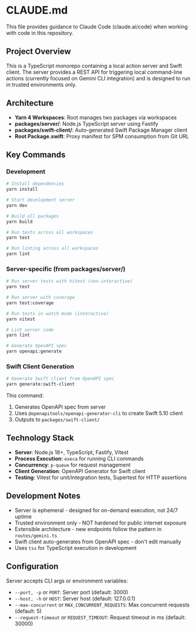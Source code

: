 # CLAUDE.md

This file provides guidance to Claude Code (claude.ai/code) when working with code in this repository.

## Project Overview

This is a TypeScript monorepo containing a local action server and Swift client. The server provides a REST API for triggering local command-line actions (currently focused on Gemini CLI integration) and is designed to run in trusted environments only.

## Architecture

- **Yarn 4 Workspaces**: Root manages two packages via workspaces
- **packages/server/**: Node.js TypeScript server using Fastify
- **packages/swift-client/**: Auto-generated Swift Package Manager client
- **Root Package.swift**: Proxy manifest for SPM consumption from Git URL

## Key Commands

### Development
```bash
# Install dependencies
yarn install

# Start development server
yarn dev

# Build all packages
yarn build

# Run tests across all workspaces
yarn test

# Run linting across all workspaces
yarn lint
```

### Server-specific (from packages/server/)
```bash
# Run server tests with Vitest (non-interactive)
yarn test

# Run server with coverage
yarn test:coverage

# Run tests in watch mode (interactive)
yarn vitest

# Lint server code
yarn lint

# Generate OpenAPI spec
yarn openapi:generate
```

### Swift Client Generation
```bash
# Generate Swift client from OpenAPI spec
yarn generate:swift-client
```

This command:
1. Generates OpenAPI spec from server
2. Uses `@openapitools/openapi-generator-cli` to create Swift 5.10 client
3. Outputs to `packages/swift-client/`

## Technology Stack

- **Server**: Node.js 18+, TypeScript, Fastify, Vitest
- **Process Execution**: `execa` for running CLI commands
- **Concurrency**: `p-queue` for request management
- **Client Generation**: OpenAPI Generator for Swift client
- **Testing**: Vitest for unit/integration tests, Supertest for HTTP assertions

## Development Notes

- Server is ephemeral - designed for on-demand execution, not 24/7 uptime
- Trusted environment only - NOT hardened for public internet exposure
- Extensible architecture - new endpoints follow the pattern in `routes/gemini.ts`
- Swift client auto-generates from OpenAPI spec - don't edit manually
- Uses `tsx` for TypeScript execution in development

## Configuration

Server accepts CLI args or environment variables:
- `--port, -p` or `PORT`: Server port (default: 3000)
- `--host, -h` or `HOST`: Server host (default: 127.0.0.1)  
- `--max-concurrent` or `MAX_CONCURRENT_REQUESTS`: Max concurrent requests (default: 5)
- `--request-timeout` or `REQUEST_TIMEOUT`: Request timeout in ms (default: 30000)